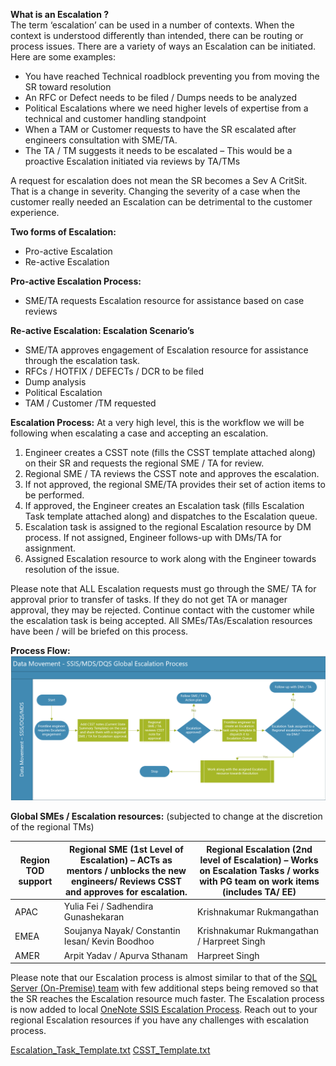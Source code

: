 **What is an Escalation ?**  
The term ‘escalation’ can be used in a number of contexts.  When the context is understood differently than intended, there can be routing or process issues. There are a variety of ways an Escalation can be initiated.  
Here are some examples:   
-	You have reached Technical roadblock preventing you from moving the SR toward resolution
-	An RFC or Defect needs to be filed / Dumps needs to be analyzed
-	Political Escalations where we need higher levels of expertise from a technical and customer handling standpoint  
-	When a TAM or Customer requests to have the SR escalated after engineers consultation with SME/TA. 
-	The TA / TM suggests it needs to be escalated – This would be a proactive Escalation initiated via reviews by TA/TMs

A request for escalation does not mean the SR becomes a Sev A CritSit.  That is a change in severity.  Changing the severity of a case when the customer really needed an Escalation can be detrimental to the customer experience. 
 
**Two forms of Escalation:** 
-	Pro-active Escalation  
-	Re-active Escalation 

**Pro-active Escalation Process:** 
-	SME/TA requests Escalation resource for assistance based on case reviews 

**Re-active Escalation: Escalation Scenario’s** 
-	SME/TA approves engagement of Escalation resource for assistance through the escalation task.
-	RFCs / HOTFIX / DEFECTs / DCR to be filed 
-	Dump analysis
-	Political Escalation  
-	TAM / Customer /TM requested 

**Escalation Process:** 
At a very high level, this is the workflow we will be following when escalating a case and accepting an escalation.
1.	Engineer creates a CSST note (fills the CSST template attached along) on their SR and requests the regional SME / TA for review. 
2.	Regional SME / TA reviews the CSST note and approves the escalation.
3.	If not approved, the regional SME/TA provides their set of action items to be performed.
4.	If approved, the Engineer creates an Escalation task (fills Escalation Task template attached along) and dispatches to the Escalation queue.
5.	Escalation task is assigned to the regional Escalation resource by DM process. If not assigned, Engineer follows-up with DMs/TA for assignment.
6.	Assigned Escalation resource to work along with the Engineer towards resolution of the issue.

Please note that ALL Escalation requests must go through the SME/ TA for approval prior to transfer of tasks.  If they do not get TA or manager approval, they may be rejected. Continue contact with the customer while the escalation task is being accepted.  All SMEs/TAs/Escalation resources have been / will be briefed on this process. 

**Process Flow:** 
![ssis-escalation.PNG](/.attachments/ssis-escalation-7b5a05c6-051c-47fc-8c93-c786dce134e8.PNG)

**Global SMEs / Escalation resources:** (subjected to change at the discretion of the regional TMs)

|**Region TOD support**  | **Regional SME (1st Level of Escalation) – ACTs as mentors / unblocks the new engineers/ Reviews CSST and approves for escalation.** | **Regional Escalation (2nd level of Escalation) – Works on Escalation Tasks / works with PG team on work items (includes TA/ EE)** |
|--|--|--|
|APAC | Yulia Fei  / Sadhendira Gunashekaran | Krishnakumar Rukmangathan |
|EMEA | Soujanya Nayak/ Constantin Iesan/ Kevin Boodhoo | Krishnakumar Rukmangathan / Harpreet Singh |
|AMER | Arpit Yadav / Apurva Sthanam | Harpreet Singh |

Please note that our Escalation process is almost similar to that of the [SQL Server (On-Premise) team](https://nam06.safelinks.protection.outlook.com/?url=https%3A%2F%2Fmicrosoft.sharepoint.com%2Fteams%2FCSSSQLTeam%2FSitePages%2FProcesses%2FCase-Escalation-Process.aspx&data=04%7C01%7CTiffany.Fischer%40microsoft.com%7C8ad00c735468467b5a3108d8c74b1c21%7C72f988bf86f141af91ab2d7cd011db47%7C1%7C0%7C637478473223282260%7CUnknown%7CTWFpbGZsb3d8eyJWIjoiMC4wLjAwMDAiLCJQIjoiV2luMzIiLCJBTiI6Ik1haWwiLCJXVCI6Mn0%3D%7C1000&sdata=y4482TaicVXitSliUO9JTIlv8Wc7uSX57R9iyJZOPWE%3D&reserved=0) with few additional steps being removed so that the SR reaches the Escalation resource much faster.
The Escalation process is now added to local <a href="onenote:https://microsoft.sharepoint.com/teams/CSSSQLTeam/SSIS  Documents/Troubleshooting Workflows/SSIS Notebook/SSIS Notebook.one#SSIS%20Escalation%20Process&section-id={AD978098-C6E4-41A8-AF9D-402E3CBBEDE1}&page-id={9F8C11B4-7561-444D-B5B6-78CA89CAEBAC}&end">OneNote SSIS Escalation Process</a>.  Reach out to your regional Escalation resources if you have any challenges with escalation process. 

[Escalation_Task_Template.txt](/.attachments/Escalation_Task_Template-a2b67c73-851e-4012-85b4-a8ef5df9e195.txt)
[CSST_Template.txt](/.attachments/CSST_Template-f2ba8f30-e080-4e94-960f-a54f2ae8f22e.txt)